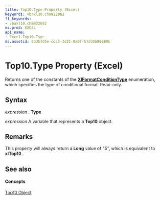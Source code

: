```yaml
---
title: Top10.Type Property (Excel)
keywords: vbaxl10.chm822082
f1_keywords:
- vbaxl10.chm822082
ms.prod: EXCEL
api_name:
- Excel.Top10.Type
ms.assetid: 2a3bfd5e-cdc5-3d21-0a0f-57d30b86689b
---
```



# Top10.Type Property (Excel)

Returns one of the constants of the  **[XlFormatConditionType](xlformatconditiontype-enumeration-excel.md)** enumeration, which specifies the type of conditional format. Read-only.


## Syntax

 _expression_ . **Type**

 _expression_ A variable that represents a **Top10** object.


## Remarks

This property will always return a  **Long** value of "5", which is equivalent to **xlTop10** .


## See also


#### Concepts


[Top10 Object](top10-object-excel.md)


